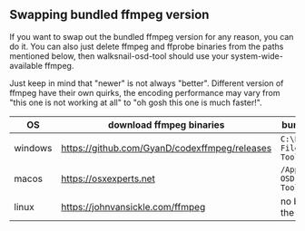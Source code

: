 
## Swapping bundled ffmpeg version

If you want to swap out the bundled ffmpeg version for any reason, you can do it. You can also just delete ffmpeg and ffprobe binaries from the paths mentioned below, then walksnail-osd-tool should use your system-wide-available ffmpeg.

Just keep in mind that "newer" is not always "better". Different version of ffmpeg have their own quirks, the encoding performance may vary from "this one is not working at all" to "oh gosh this one is much faster!".

| OS | download ffmpeg binaries | bundled ffmpeg location |
| -- | --------------- | -------- |
| windows | https://github.com/GyanD/codexffmpeg/releases | `C:\Program Files\Walksnail OSD Tool\ffmpeg\` |
| macos | https://osxexperts.net | `/Applications/Walksnail OSD Tool.app/Contents/MacOS/` | 
| linux | https://johnvansickle.com/ffmpeg | no binaries are bundled at the moment | 
